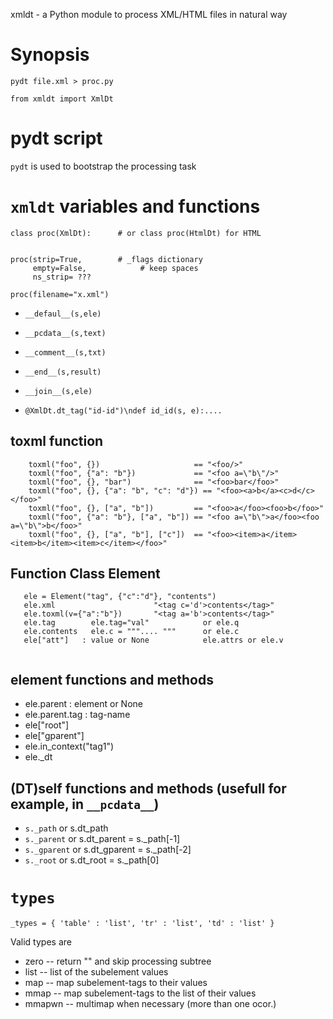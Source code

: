 xmldt - a Python module to process XML/HTML files in natural way

# Synopsis

    pydt file.xml > proc.py

    from xmldt import XmlDt
    

# pydt script

`pydt` is used to bootstrap the processing task

# `xmldt` variables and functions

    class proc(XmlDt):      # or class proc(HtmlDt) for HTML


    proc(strip=True,        # _flags dictionary
         empty=False,            # keep spaces
         ns_strip= ???

    proc(filename="x.xml")


- `__defaul__(s,ele)`
- `__pcdata__(s,text)`
- `__comment__(s,txt)`
- `__end__(s,result)`
- `__join__(s,ele)`

- `@XmlDt.dt_tag("id-id")\ndef id_id(s, e):.... `

## toxml function

```
    toxml("foo", {})                     == "<foo/>"
    toxml("foo", {"a": "b"})             == "<foo a=\"b\"/>"
    toxml("foo", {}, "bar")              == "<foo>bar</foo>"
    toxml("foo", {}, {"a": "b", "c": "d"}) == "<foo><a>b</a><c>d</c></foo>"
    toxml("foo", {}, ["a", "b"])         == "<foo>a</foo><foo>b</foo>"
    toxml("foo", {"a": "b"}, ["a", "b"]) == "<foo a=\"b\">a</foo><foo a=\"b\">b</foo>"
    toxml("foo", {}, ["a", "b"], ["c"])  == "<foo><item>a</item><item>b</item><item>c</item></foo>"

``` 

## Function Class Element

```
   ele = Element("tag", {"c":"d"}, "contents")
   ele.xml                      "<tag c='d'>contents</tag>"
   ele.toxml(v={"a":"b"})       "<tag a='b'>contents</tag>"
   ele.tag        ele.tag="val"            or ele.q
   ele.contents   ele.c = """.... """      or ele.c
   ele["att"]   : value or None            ele.attrs or ele.v
   
```

## element functions and methods

- ele.parent  : element or None
- ele.parent.tag : tag-name
- ele["root"]
- ele["gparent"]
- ele.in_context("tag1")
- ele._dt           

## (DT)self functions and methods (usefull for example, in `__pcdata__`)

- `s._path`     or s.dt_path
- `s._parent`   or s.dt_parent     = s._path[-1]
- `s._gparent`  or s.dt_gparent    = s._path[-2]
- `s._root`     or s.dt_root       = s._path[0]

# `types`

    _types = { 'table' : 'list', 'tr' : 'list', 'td' : 'list' }

Valid types are

- zero     -- return "" and skip processing subtree
- list     -- list of the subelement values
- map      -- map subelement-tags to their values
- mmap     -- map subelement-tags to the list of their values
- mmapwn   -- multimap when necessary (more than one ocor.)


##
